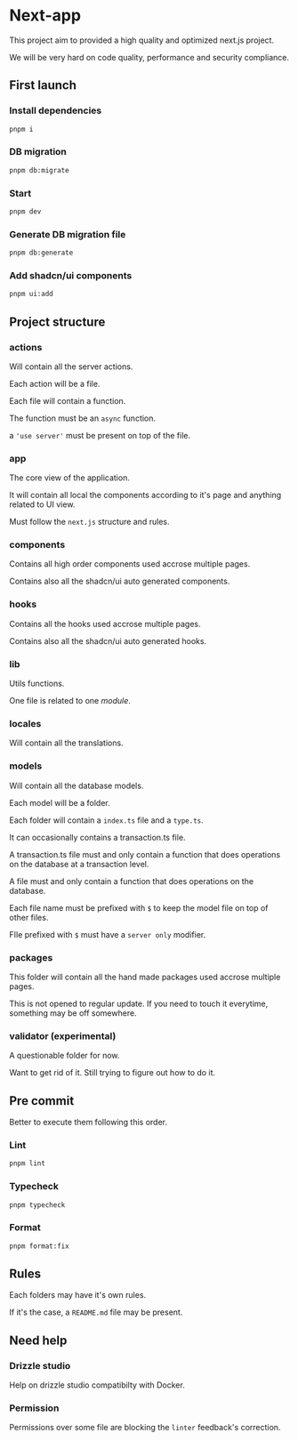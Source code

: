 # Next-app

This project aim to provided a high quality and optimized next.js project.

We will be very hard on code quality, performance and security compliance.

## First launch

### Install dependencies

```bash
pnpm i
```

### DB migration

```bash
pnpm db:migrate
```

### Start

```bash
pnpm dev
```

### Generate DB migration file

```bash
pnpm db:generate
```

### Add shadcn/ui components

```bash
pnpm ui:add
```

## Project structure

### actions

Will contain all the server actions.

Each action will be a file.

Each file will contain a function.

The function must be an `async` function.

a `'use server'` must be present on top of the file.

### app

The core view of the application.

It will contain all local the components according to it's page and anything related to UI view.

Must follow the `next.js` structure and rules.

### components

Contains all high order components used accrose multiple pages.

Contains also all the shadcn/ui auto generated components.

### hooks

Contains all the hooks used accrose multiple pages.

Contains also all the shadcn/ui auto generated hooks.

### lib

Utils functions.

One file is related to one _module_.

### locales

Will contain all the translations.

### models

Will contain all the database models.

Each model will be a folder.

Each folder will contain a `index.ts` file and a `type.ts`.

It can occasionally contains a transaction.ts file.

A transaction.ts file must and only contain a function that does operations on the database at a transaction level.

A file must and only contain a function that does operations on the database.

Each file name must be prefixed with `$` to keep the model file on top of other files.

FIle prefixed with `$` must have a `server only` modifier.

### packages

This folder will contain all the hand made packages used accrose multiple pages.

This is not opened to regular update. If you need to touch it everytime, something may be off somewhere.

### validator (experimental)

A questionable folder for now.

Want to get rid of it. Still trying to figure out how to do it.

## Pre commit

Better to execute them following this order.

### Lint

```bash
pnpm lint
```

### Typecheck

```bash
pnpm typecheck
```

### Format

```bash
pnpm format:fix
```

## Rules

Each folders may have it's own rules.

If it's the case, a `README.md` file may be present.

## Need help

### Drizzle studio

Help on drizzle studio compatibilty with Docker.

### Permission

Permissions over some file are blocking the `linter` feedback's correction.
